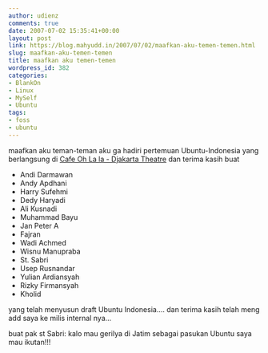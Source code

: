 ```yaml
---
author: udienz
comments: true
date: 2007-07-02 15:35:41+00:00
layout: post
link: https://blog.mahyudd.in/2007/07/02/maafkan-aku-temen-temen.html
slug: maafkan-aku-temen-temen
title: maafkan aku temen-temen
wordpress_id: 382
categories:
- BlankOn
- Linux
- MySelf
- Ubuntu
tags:
- foss
- ubuntu
---
```


maafkan aku teman-teman aku ga hadiri pertemuan Ubuntu-Indonesia yang berlangsung di [Cafe Oh La la - Djakarta Theatre](http://harry.sufehmi.com/archives/2007-06-30-1501/)  dan terima kasih buat

- Andi Darmawan
- Andy Apdhani
- Harry Sufehmi
- Dedy Haryadi
- Ali Kusnadi
- Muhammad Bayu
- Jan Peter A
- Fajran
- Wadi Achmed
- Wisnu Manupraba
- St. Sabri
- Usep Rusnandar
- Yulian Ardiansyah
- Rizky Firmansyah
- Kholid

yang telah menyusun draft Ubuntu Indonesia.... dan terima kasih telah meng add saya ke milis internal nya...

buat pak st Sabri: kalo mau gerilya di Jatim sebagai pasukan Ubuntu saya mau ikutan!!!
